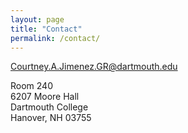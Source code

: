 ```yaml
---
layout: page
title: "Contact"
permalink: /contact/
---
```


Courtney.A.Jimenez.GR@dartmouth.edu

Room 240\
6207 Moore Hall\
Dartmouth College\
Hanover, NH 03755
